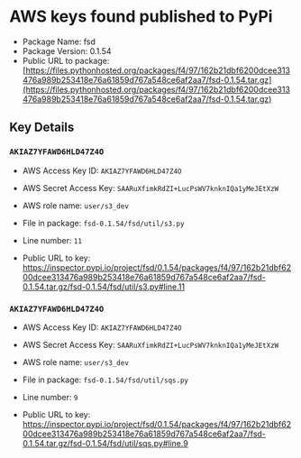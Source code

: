# AWS keys found published to PyPi

* Package Name: fsd
* Package Version: 0.1.54
* Public URL to package: [https://files.pythonhosted.org/packages/f4/97/162b21dbf6200dcee313476a989b253418e76a61859d767a548ce6af2aa7/fsd-0.1.54.tar.gz](https://files.pythonhosted.org/packages/f4/97/162b21dbf6200dcee313476a989b253418e76a61859d767a548ce6af2aa7/fsd-0.1.54.tar.gz)

## Key Details

### `AKIAZ7YFAWD6HLD47Z4O`

* AWS Access Key ID: `AKIAZ7YFAWD6HLD47Z4O`
* AWS Secret Access Key: `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` 
* AWS role name: `user/s3_dev`
* File in package: `fsd-0.1.54/fsd/util/s3.py`
* Line number: `11`

* Public URL to key: https://inspector.pypi.io/project/fsd/0.1.54/packages/f4/97/162b21dbf6200dcee313476a989b253418e76a61859d767a548ce6af2aa7/fsd-0.1.54.tar.gz/fsd-0.1.54/fsd/util/s3.py#line.11



### `AKIAZ7YFAWD6HLD47Z4O`

* AWS Access Key ID: `AKIAZ7YFAWD6HLD47Z4O`
* AWS Secret Access Key: `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` 
* AWS role name: `user/s3_dev`
* File in package: `fsd-0.1.54/fsd/util/sqs.py`
* Line number: `9`

* Public URL to key: https://inspector.pypi.io/project/fsd/0.1.54/packages/f4/97/162b21dbf6200dcee313476a989b253418e76a61859d767a548ce6af2aa7/fsd-0.1.54.tar.gz/fsd-0.1.54/fsd/util/sqs.py#line.9


